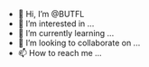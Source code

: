 - 👋 Hi, I’m @BUTFL
- 👀 I’m interested in ...
- 🌱 I’m currently learning ...
- 💞️ I’m looking to collaborate on ...
- 📫 How to reach me ...

<!---
BUTFL/BUTFL is a ✨ special ✨ repository because its `README.md` (this file) appears on your GitHub profile.
You can click the Preview link to take a look at your changes.
--->
